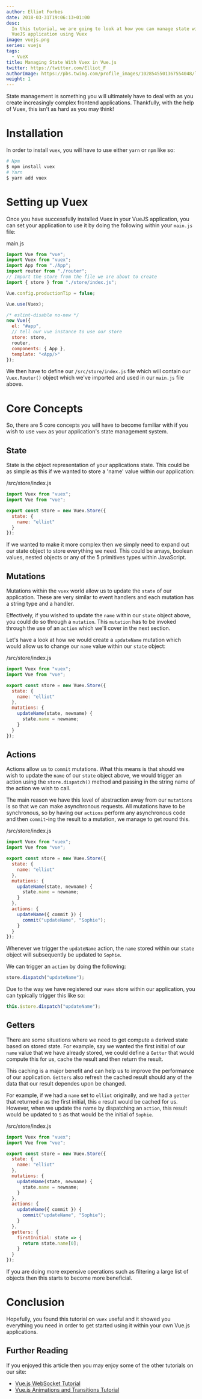 ```yaml
---
author: Elliot Forbes
date: 2018-03-31T19:06:13+01:00
desc:
  In this tutorial, we are going to look at how you can manage state within your
  VueJS application using Vuex
image: vuejs.png
series: vuejs
tags:
  - VueX
title: Managing State With Vuex in Vue.js
twitter: https://twitter.com/Elliot_F
authorImage: https://pbs.twimg.com/profile_images/1028545501367554048/lzr43cQv_400x400.jpg
weight: 1
---
```


State management is something you will ultimately have to deal with as you
create increasingly complex frontend applications. Thankfully, with the help of
Vuex, this isn't as hard as you may think!

# Installation

In order to install `vuex`, you will have to use either `yarn` or `npm` like so:

```s
# Npm
$ npm install vuex
# Yarn
$ yarn add vuex
```

# Setting up Vuex

Once you have successfully installed Vuex in your VueJS application, you can set
your application to use it by doing the following within your `main.js` file:

<div class="filename">main.js</div>

```js
import Vue from "vue";
import Vuex from "vuex";
import App from "./App";
import router from "./router";
// Import the store from the file we are about to create
import { store } from "./store/index.js";

Vue.config.productionTip = false;

Vue.use(Vuex);

/* eslint-disable no-new */
new Vue({
  el: "#app",
  // tell our vue instance to use our store
  store: store,
  router,
  components: { App },
  template: "<App/>"
});
```

We then have to define our `/src/store/index.js` file which will contain our
`Vuex.Router()` object which we've imported and used in our `main.js` file
above.

# Core Concepts

So, there are 5 core concepts you will have to become familiar with if you wish
to use `vuex` as your application's state management system.

## State

State is the object representation of your applications state. This could be as
simple as this if we wanted to store a 'name' value within our application:

<div class="filename">/src/store/index.js</div>

```js
import Vuex from "vuex";
import Vue from "vue";

export const store = new Vuex.Store({
  state: {
    name: "elliot"
  }
});
```

If we wanted to make it more complex then we simply need to expand out our state
object to store everything we need. This could be arrays, boolean values, nested
objects or any of the 5 primitives types within JavaScript.

## Mutations

Mutations within the `vuex` world allow us to update the `state` of our
application. These are very similar to event handlers and each mutation has a
string type and a handler.

Effectively, if you wished to update the `name` within our `state` object above,
you could do so through a `mutation`. This `mutation` has to be invoked through
the use of an `action` which we'll cover in the next section.

Let's have a look at how we would create a `updateName` mutation which would
allow us to change our `name` value within our `state` object:

<div class="filename">/src/store/index.js</div>

```js
import Vuex from "vuex";
import Vue from "vue";

export const store = new Vuex.Store({
  state: {
    name: "elliot"
  },
  mutations: {
    updateName(state, newname) {
      state.name = newname;
    }
  }
});
```

## Actions

Actions allow us to `commit` mutations. What this means is that should we wish
to update the `name` of our `state` object above, we would trigger an action
using the `store.dispatch()` method and passing in the string name of the action
we wish to call.

The main reason we have this level of abstraction away from our `mutations` is
so that we can make asynchronous requests. All mutations have to be synchronous,
so by having our `actions` perform any asynchronous code and then `commit`-ing
the result to a mutation, we manage to get round this.

<div class="filename">/src/store/index.js</div>

```js
import Vuex from "vuex";
import Vue from "vue";

export const store = new Vuex.Store({
  state: {
    name: "elliot"
  },
  mutations: {
    updateName(state, newname) {
      state.name = newname;
    }
  },
  actions: {
    updateName({ commit }) {
      commit("updateName", "Sophie");
    }
  }
});
```

Whenever we trigger the `updateName` action, the `name` stored within our
`state` object will subsequently be updated to `Sophie`.

We can trigger an `action` by doing the following:

```js
store.dispatch("updateName");
```

Due to the way we have registered our `vuex` store within our application, you
can typically trigger this like so:

```js
this.$store.dispatch("updateName");
```

## Getters

There are some situations where we need to get compute a derived state based on
stored state. For example, say we wanted the first initial of our `name` value
that we have already stored, we could define a `Getter` that would compute this
for us, cache the result and then return the result.

This caching is a major benefit and can help us to improve the performance of
our application. `Getters` also refresh the cached result should any of the data
that our result dependes upon be changed.

For example, if we had a `name` set to `elliot` originally, and we had a
`getter` that returned `e` as the first initial, this `e` result would be cached
for us. However, when we update the name by dispatching an `action`, this result
would be updated to `S` as that would be the initial of `Sophie`.

<div class="filename">/src/store/index.js</div>

```js
import Vuex from "vuex";
import Vue from "vue";

export const store = new Vuex.Store({
  state: {
    name: "elliot"
  },
  mutations: {
    updateName(state, newname) {
      state.name = newname;
    }
  },
  actions: {
    updateName({ commit }) {
      commit("updateName", "Sophie");
    }
  },
  getters: {
    firstInitial: state => {
      return state.name[0];
    }
  }
});
```

If you are doing more expensive operations such as filtering a large list of
objects then this starts to become more beneficial.

# Conclusion

Hopefully, you found this tutorial on `vuex` useful and it showed you everything
you need in order to get started using it within your own Vue.js applications.

## Further Reading

If you enjoyed this article then you may enjoy some of the other tutorials on our site:

* [Vue.js WebSocket Tutorial](/javascript/vuejs/vuejs-websocket-tutorial/)
* [Vue.js Animations and Transitions Tutorial](/javascript/vuejs/vuejs-transitions-animations-tutorial/)